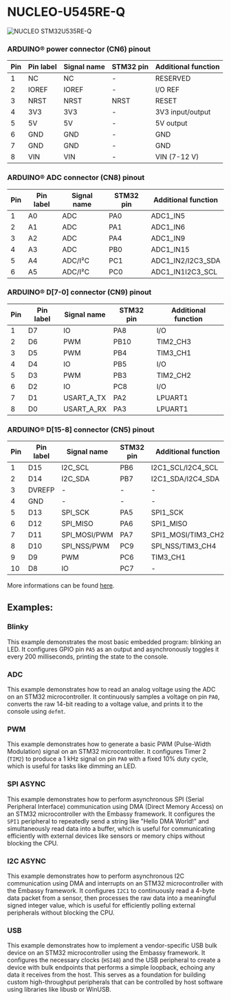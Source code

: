 # NUCLEO-U545RE-Q

![NUCLEO STM32U535RE-Q](./nucleo_stm32u535re-q.avif "NUCLEO STM32U535RE-Q board")

### ARDUINO® power connector (CN6) pinout

| Pin | Pin label | Signal name | STM32 pin | Additional function |
| --- | --------- | ----------- | --------- | ------------------- |
| 1   | NC        | NC          | -         | RESERVED            |
| 2   | IOREF     | IOREF       | -         | I/O REF             |
| 3   | NRST      | NRST        | NRST      | RESET               |
| 4   | 3V3       | 3V3         | -         | 3V3 input/output    |
| 5   | 5V        | 5V          | -         | 5V output           |
| 6   | GND       | GND         | -         | GND                 |
| 7   | GND       | GND         | -         | GND                 |
| 8   | VIN       | VIN         | -         | VIN (7-12 V)        |

### ARDUINO® ADC connector (CN8) pinout

| Pin | Pin label | Signal name | STM32 pin | Additional function |
| --- | --------- | ----------- | --------- | ------------------- |
| 1   | A0        | ADC         | PA0       | ADC1_IN5            |
| 2   | A1        | ADC         | PA1       | ADC1_IN6            |
| 3   | A2        | ADC         | PA4       | ADC1_IN9            |
| 4   | A3        | ADC         | PB0       | ADC1_IN15           |
| 5   | A4        | ADC/I²C     | PC1       | ADC1_IN2/I2C3_SDA   |
| 6   | A5        | ADC/I²C     | PC0       | ADC1_IN1I2C3_SCL    |

### ARDUINO® D[7-0] connector (CN9) pinout

| Pin | Pin label | Signal name | STM32 pin | Additional function |
| --- | --------- | ----------- | --------- | ------------------- |
| 1   | D7        | IO          | PA8       | I/O                 |
| 2   | D6        | PWM         | PB10      | TIM2_CH3            |
| 3   | D5        | PWM         | PB4       | TIM3_CH1            |
| 4   | D4        | IO          | PB5       | I/O                 |
| 5   | D3        | PWM         | PB3       | TIM2_CH2            |
| 6   | D2        | IO          | PC8       | I/O                 |
| 7   | D1        | USART_A_TX  | PA2       | LPUART1             |
| 8   | D0        | USART_A_RX  | PA3       | LPUART1             |

### ARDUINO® D[15-8] connector (CN5) pinout

| Pin | Pin label | Signal name  | STM32 pin | Additional function |
| --- | --------- | ------------ | --------- | ------------------- |
| 1   | D15       | I2C_SCL      | PB6       | I2C1_SCL/I2C4_SCL   |
| 2   | D14       | I2C_SDA      | PB7       | I2C1_SDA/I2C4_SDA   |
| 3   | DVREFP    | -            | -         | -                   |
| 4   | GND       | -            | -         | -                   |
| 5   | D13       | SPI_SCK      | PA5       | SPI1_SCK            |
| 6   | D12       | SPI_MISO     | PA6       | SPI1_MISO           |
| 7   | D11       | SPI_MOSI/PWM | PA7       | SPI1_MOSI/TIM3_CH2  |
| 8   | D10       | SPI_NSS/PWM  | PC9       | SPI_NSS/TIM3_CH4    |
| 9   | D9        | PWM          | PC6       | TIM3_CH1            |
| 10  | D8        | IO           | PC7       | -                   |

More informations can be found [here](https://www.st.com/en/evaluation-tools/nucleo-u545re-q.html?ecmp=tt9470_gl_link_feb2019&rt=um&id=UM3062#overview).

## Examples:

### Blinky

This example demonstrates the most basic embedded program: blinking an LED. It configures GPIO pin `PA5` as an output and asynchronously toggles it every 200 milliseconds, printing the state to the console.

### ADC

This example demonstrates how to read an analog voltage using the ADC on an STM32 microcontroller. It continuously samples a voltage on pin `PA0`, converts the raw 14-bit reading to a voltage value, and prints it to the console using `defmt`.

### PWM

This example demonstrates how to generate a basic PWM (Pulse-Width Modulation) signal on an STM32 microcontroller. It configures Timer 2 (`TIM2`) to produce a 1 kHz signal on pin `PA0` with a fixed 10% duty cycle, which is useful for tasks like dimming an LED.

### SPI ASYNC

This example demonstrates how to perform asynchronous SPI (Serial Peripheral Interface) communication using DMA (Direct Memory Access) on an STM32 microcontroller with the Embassy framework. It configures the `SPI1` peripheral to repeatedly send a string like "Hello DMA World!" and simultaneously read data into a buffer, which is useful for communicating efficiently with external devices like sensors or memory chips without blocking the CPU.

### I2C ASYNC

This example demonstrates how to perform asynchronous I2C communication using DMA and interrupts on an STM32 microcontroller with the Embassy framework. It configures `I2C1` to continuously read a 4-byte data packet from a sensor, then processes the raw data into a meaningful signed integer value, which is useful for efficiently polling external peripherals without blocking the CPU.

### USB

This example demonstrates how to implement a vendor-specific USB bulk device on an STM32 microcontroller using the Embassy framework. It configures the necessary clocks (`HSI48`) and the USB peripheral to create a device with bulk endpoints that performs a simple loopback, echoing any data it receives from the host. This serves as a foundation for building custom high-throughput peripherals that can be controlled by host software using libraries like libusb or WinUSB.
